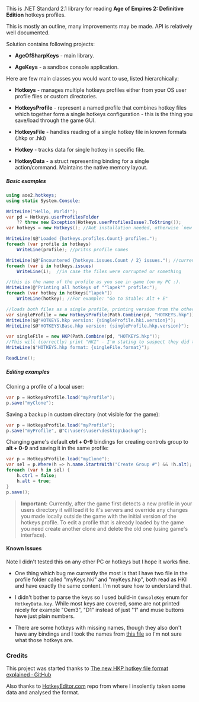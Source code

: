 This is .NET Standard 2.1 library for reading **Age of Empires 2: Definitive Edition** hotkeys profiles. 

This is mostly an outline, many improvements may be made. API is relatively well documented.

Solution contains following projects:

- **AgeOfSharpKeys** - main library.

- **AgeKeys** - a sandbox console application.

Here are few main classes you would want to use, listed hierarchically:

- **Hotkeys** - manages multiple hotkeys profiles either from your OS user profile files or custom directories. 

- **HotkeysProfile** - represent a named profile that combines hotkey files which together form a single hotkeys configuration - this is the thing you save/load through the game GUI.

- **HotkeysFile** -  handles reading of a single hotkey file in known formats (.hkp or .hki)

- **Hotkey** - tracks data for single hotkey in specific file.

- **HotkeyData** - a struct representing binding for a single action/command. Maintains the native memory layout.

##### Basic examples

```csharp
using aoe2.hotkeys;
using static System.Console;

WriteLine("Hello, World!");
var pd = Hotkeys.userProfilesFolder    
    ?? throw new Exception(Hotkeys.userProfilesIssue?.ToString());
var hotkeys = new Hotkeys(); //AoE installation needed, otherwise `new Hotkeys(customFolder)`

WriteLine($@"Loaded {hotkeys.profiles.Count} profiles.");
foreach (var profile in hotkeys)
    WriteLine(profile); //pritns profile names

WriteLine($@"Encountered {hotkeys.issues.Count / 2} issues."); //currently we only have summary + exception object hence the /2
foreach (var i in hotkeys.issues)
    WriteLine(i);  //in case the files were corrupted or something

//this is the name of the profile as you see in game (on my PC :).
WriteLine(@"Printing all hotkeys of ""lapek"" profile:");
foreach (var hotkey in hotkeys["lapek"]) 
    WriteLine(hotkey); //For example: "Go to Stable: Alt + E"

//loads both files as a single profile, printing version from the other one.
var singleProfile = new HotkeysProfile(Path.Combine(pd, "HOTKEYS.hkp"));
WriteLine($@"HOTKEYS.hkp version: {singleProfile.hki.version}"); 
WriteLine($@"HOTKEYS\Base.hkp version: {singleProfile.hkp.version}");

var singleFile = new HKP(Path.Combine(pd, "HOTKEYS.hkp"));
//This will (correctly) print "HKI" - I'm stating to suspect they did this mess on purpose for some reason :P
WriteLine($"HOTKEYS.hkp format: {singleFile.format}");

ReadLine();
```

##### Editing examples

Cloning a profile of a local user:

```csharp
var p = HotkeysProfile.load("myProfile");
p.save("myClone");
```

Saving a backup in custom directory (not visible for the game):

```csharp
var p = HotkeysProfile.load("myProfile");
p.save("myProfile", @"C:\users\user\desktop\backup");
```

Changing game's default **ctrl + 0-9** bindings for creating controls group to **alt + 0-9** and saving it in the same profile:

```csharp
var p = HotkeysProfile.load("myClone");
var sel = p.Where(h => h.name.StartsWith("Create Group #") && !h.alt);
foreach (var h in sel) {
	h.ctrl = false;
	h.alt = true;
}
p.save();
```

> **Important:** Currently, after the game first detects a new profile in your users directory it will load it to it's servers and override any changes you made locally outside the game with the initial version of the hotkeys profile. To edit a profile that is already loaded by the game you need create another clone and delete the old one (using game's interface).

#### Known Issues

Note I didn't tested this on any other PC or hotkeys but I hope it works fine.

- One thing which bug me currently the most is that I have two file in the profile folder called "myKeys.hki" and "myKeys.hkp", both read as HKI and have exactly the same content. I'm not sure how to understand that.

- I didn't bother to parse the keys so I used build-in `ConsoleKey` enum for `HotkeyData.key`. While  most keys are covered, some are not printed nicely for example "Oem3", "D1" instead of just "1" and muse buttons have just plain numbers.

- There are some hotkeys with missing names, though they also don't have any bindings  and I took the names from [this file](https://github.com/Patchnote-v2/hotkeyeditor.com/blob/main/src/hotkeys/hkp/strings.py) so I'm not sure what those hotkeys are.

### Credits

This project was started thanks to [The new HKP hotkey file format explained · GitHub](https://gist.github.com/KSneijders/9231eeec1a66b314c3402729f0c455fa#struct-hkimenu)

Also thanks to [HotkeyEditor.com](https://github.com/Patchnote-v2/hotkeyeditor.com) repo from where I insolently taken some data and analysed the format.

